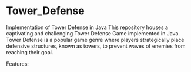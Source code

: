# Tower_Defense
Implementation of Tower Defense in Java
This repository houses a captivating and challenging Tower Defense Game implemented in Java. Tower Defense is a popular game genre where players strategically place defensive structures, known as towers, to prevent waves of enemies from reaching their goal.

Features:  
